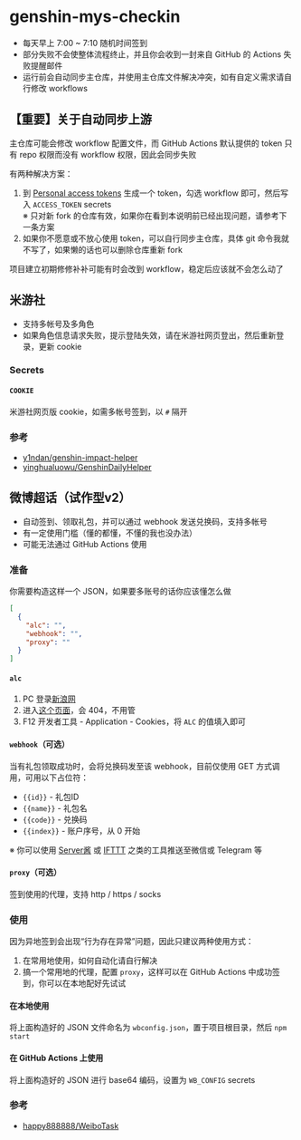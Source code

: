 # genshin-mys-checkin

- 每天早上 7:00 ~ 7:10 随机时间签到
- 部分失败不会使整体流程终止，并且你会收到一封来自 GitHub 的 Actions 失败提醒邮件
- 运行前会自动同步主仓库，并使用主仓库文件解决冲突，如有自定义需求请自行修改 workflows

## 【重要】关于自动同步上游

主仓库可能会修改 workflow 配置文件，而 GitHub Actions 默认提供的 token 只有 repo 权限而没有 workflow 权限，因此会同步失败

有两种解决方案：

1. 到 [Personal access tokens](https://github.com/settings/tokens) 生成一个 token，勾选 workflow 即可，然后写入 `ACCESS_TOKEN` secrets  
   ※ 只对新 fork 的仓库有效，如果你在看到本说明前已经出现问题，请参考下一条方案
2. 如果你不愿意或不放心使用 token，可以自行同步主仓库，具体 git 命令我就不写了，如果懒的话也可以删除仓库重新 fork

项目建立初期修修补补可能有时会改到 workflow，稳定后应该就不会怎么动了

## 米游社

- 支持多帐号及多角色
- 如果角色信息请求失败，提示登陆失效，请在米游社网页登出，然后重新登录，更新 cookie

### Secrets

#### `COOKIE`  

米游社网页版 cookie，如需多帐号签到，以 `#` 隔开

### 参考

- [y1ndan/genshin-impact-helper](https://github.com/y1ndan/genshin-impact-helper)
- [yinghualuowu/GenshinDailyHelper](https://github.com/yinghualuowu/GenshinDailyHelper)

## 微博超话（试作型v2）

- 自动签到、领取礼包，并可以通过 webhook 发送兑换码，支持多帐号
- 有一定使用门槛（懂的都懂，不懂的我也没办法）
- 可能无法通过 GitHub Actions 使用

### 准备

你需要构造这样一个 JSON，如果要多账号的话你应该懂怎么做

```json
[
  {
    "alc": "",
    "webhook": "",
    "proxy": ""
  }
]
```

#### `alc`

1. PC 登录[新浪网](https://www.sina.com.cn/)
2. 进入[这个页面](https://login.sina.com.cn/sso/test)，会 404，不用管
3. F12 开发者工具 - Application - Cookies，将 `ALC` 的值填入即可

#### `webhook`（可选）

当有礼包领取成功时，会将兑换码发至该 webhook，目前仅使用 GET 方式调用，可用以下占位符：

- `{{id}}` - 礼包ID
- `{{name}}` - 礼包名
- `{{code}}` - 兑换码
- `{{index}}` - 账户序号，从 0 开始

※ 你可以使用 [Server酱](http://sc.ftqq.com/3.version) 或 [IFTTT](https://ifttt.com/) 之类的工具推送至微信或 Telegram 等

#### `proxy`（可选）

签到使用的代理，支持 http / https / socks

### 使用

因为异地签到会出现“行为存在异常”问题，因此只建议两种使用方式：

1. 在常用地使用，如何自动化请自行解决
2. 搞一个常用地的代理，配置 `proxy`，这样可以在 GitHub Actions 中成功签到，你可以在本地配好先试试

#### 在本地使用

将上面构造好的 JSON 文件命名为 `wbconfig.json`，置于项目根目录，然后 `npm start`

#### 在 GitHub Actions 上使用

将上面构造好的 JSON 进行 base64 编码，设置为 `WB_CONFIG` secrets

### 参考

- [happy888888/WeiboTask](https://github.com/happy888888/WeiboTask)

